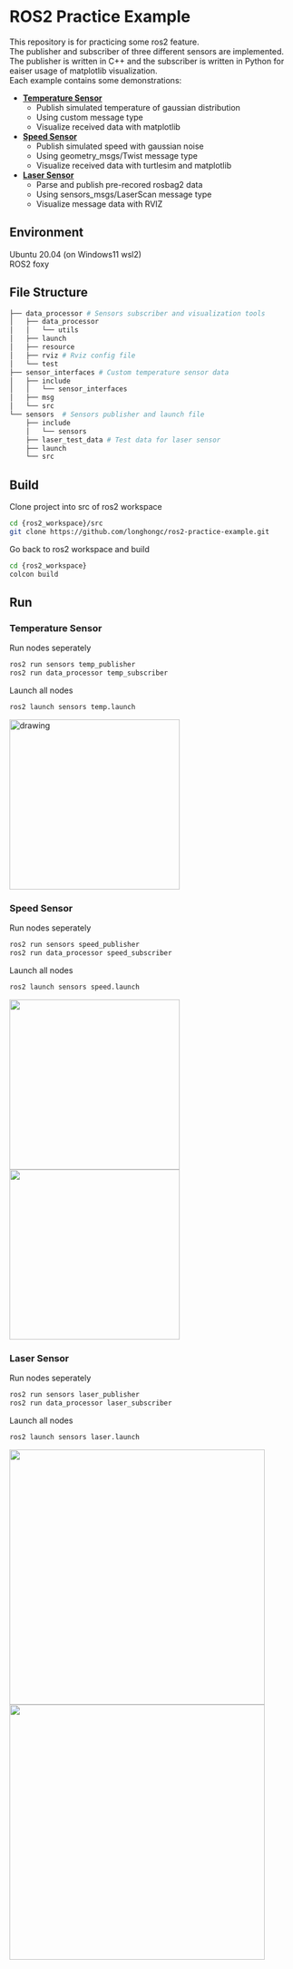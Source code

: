 # ROS2 Practice Example
This repository is for practicing some ros2 feature.   
The publisher and subscriber of three different sensors are implemented.   
The publisher is written in C++ and the subscriber is written in Python for eaiser usage of matplotlib visualization.  
Each example contains some demonstrations:  
- [**Temperature Sensor**](#temperature-sensor)  
  * Publish simulated temperature of gaussian distribution   
  * Using custom message type   
  * Visualize received data with matplotlib  
- [**Speed Sensor**](#speed-sensor)  
  * Publish simulated speed with gaussian noise  
  * Using geometry_msgs/Twist message type
  * Visualize received data with turtlesim and matplotlib  
- [**Laser Sensor**](#laser-sensor)  
  * Parse and publish pre-recored rosbag2 data
  * Using sensors_msgs/LaserScan message type  
  * Visualize message data with RVIZ  

## Environment
Ubuntu 20.04 (on Windows11 wsl2)  
ROS2 foxy

## File Structure
```python
├── data_processor # Sensors subscriber and visualization tools  
│   ├── data_processor  
│   │   └── utils  
│   ├── launch  
│   ├── resource  
│   ├── rviz # Rviz config file  
│   └── test 
├── sensor_interfaces # Custom temperature sensor data  
│   ├── include  
│   │   └── sensor_interfaces 
│   ├── msg  
│   └── src  
└── sensors  # Sensors publisher and launch file  
    ├── include  
    │   └── sensors  
    ├── laser_test_data # Test data for laser sensor 
    ├── launch  
    └── src  
```
## Build
Clone project into src of ros2 workspace 
```bash
cd {ros2_workspace}/src
git clone https://github.com/longhongc/ros2-practice-example.git
```
Go back to ros2 workspace and build
```bash
cd {ros2_workspace}
colcon build
```
## Run
### Temperature Sensor
Run nodes seperately  
```bash
ros2 run sensors temp_publisher  
ros2 run data_processor temp_subscriber 
```
Launch all nodes 
```bash
ros2 launch sensors temp.launch
```
<img src="https://user-images.githubusercontent.com/28807825/144190076-75f45622-e123-4ca4-80cc-7400ba095688.gif" alt="drawing" width="300"/>

### Speed Sensor
Run nodes seperately  
```bash
ros2 run sensors speed_publisher  
ros2 run data_processor speed_subscriber 
```
Launch all nodes 
```bash
ros2 launch sensors speed.launch
```
<p float="left">
  <img src="https://user-images.githubusercontent.com/28807825/144190545-b0bda739-cafd-4825-b2d6-f7887ce020c8.gif" width="300" />
  <img src="https://user-images.githubusercontent.com/28807825/144190558-e8098046-be98-4257-b2c1-c708dba60cae.gif" width="300" /> 
</p>

### Laser Sensor
Run nodes seperately  
```bash
ros2 run sensors laser_publisher  
ros2 run data_processor laser_subscriber 
```
Launch all nodes 
```bash
ros2 launch sensors laser.launch
```
<p float="left">
  <img src="https://user-images.githubusercontent.com/28807825/144191081-11c4f312-0bdb-43c6-bcba-60237e527e4d.gif" width="450" />
  <img src="https://user-images.githubusercontent.com/28807825/144191798-6e759749-4e2e-4a95-bfc1-72a66c26a084.gif" width="450" /> 
</p>


